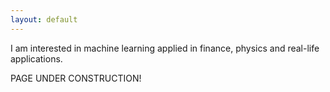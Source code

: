 ```yaml
---
layout: default
---
```


<!-- (comment) the image below can be found in img folder of this very project-->
<!-- ![i_am_a_fox](/img/example/example.jpg){: style="float: right; margin: 0px 20px; width: 204px; height: 240px" } -->

I am interested in machine learning applied in finance, physics and real-life applications.


PAGE UNDER CONSTRUCTION!

<!-- ## <span style="color:darkblue">News </span> -->

<!-- * This cool [thing](https://szalmaf.github.io)
* That cool [thing](https://szalmaf.github.io)  -->
